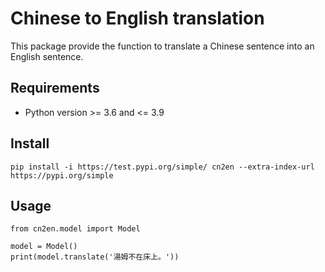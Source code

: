 # Chinese to English translation

This package provide the function to translate a Chinese sentence into an English sentence.

## Requirements

- Python version >= 3.6 and <= 3.9

## Install

```
pip install -i https://test.pypi.org/simple/ cn2en --extra-index-url https://pypi.org/simple
```

## Usage

```
from cn2en.model import Model

model = Model()
print(model.translate('湯姆不在床上。'))
```
